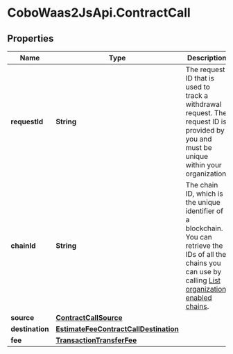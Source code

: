 # CoboWaas2JsApi.ContractCall

## Properties

Name | Type | Description | Notes
------------ | ------------- | ------------- | -------------
**requestId** | **String** | The request ID that is used to track a withdrawal request. The request ID is provided by you and must be unique within your organization. | 
**chainId** | **String** | The chain ID, which is the unique identifier of a blockchain. You can retrieve the IDs of all the chains you can use by calling [List organization enabled chains](/v2/api-references/wallets/list-organization-enabled-chains). | 
**source** | [**ContractCallSource**](ContractCallSource.md) |  | 
**destination** | [**EstimateFeeContractCallDestination**](EstimateFeeContractCallDestination.md) |  | 
**fee** | [**TransactionTransferFee**](TransactionTransferFee.md) |  | [optional] 


